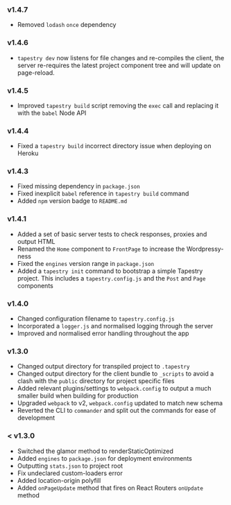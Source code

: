 ### v1.4.7
* Removed `lodash` `once` dependency

### v1.4.6
* `tapestry dev` now listens for file changes and re-compiles the client, the server re-requires the latest project component tree and will update on page-reload.

### v1.4.5
* Improved `tapestry build` script removing the `exec` call and replacing it with the `babel` Node API 

### v1.4.4
* Fixed a `tapestry build` incorrect directory issue when deploying on Heroku

### v1.4.3
* Fixed missing dependency in `package.json`
* Fixed inexplicit `babel` reference in `tapestry build` command
* Added `npm` version badge to `README.md`

### v1.4.1
* Added a set of basic server tests to check responses, proxies and output HTML
* Renamed the `Home` component to `FrontPage` to increase the Wordpressy-ness
* Fixed the `engines` version range in `package.json`
* Added a `tapestry init` command to bootstrap a simple Tapestry project. This includes a `tapestry.config.js` and the `Post` and `Page` components

### v1.4.0
* Changed configuration filename to `tapestry.config.js`
* Incorporated a `logger.js` and normalised logging through the server
* Improved and normalised error handling throughout the app

### v1.3.0
* Changed output directory for transpiled project to `.tapestry`
* Changed output directory for the client bundle to `_scripts` to avoid a clash with the `public` directory for project specific files
* Added relevant plugins/settings to `webpack.config` to output a much smaller build when building for production
* Upgraded `webpack` to v2, `webpack.config` updated to match new schema
* Reverted the CLI to `commander` and split out the commands for ease of development

### < v1.3.0
* Switched the glamor method to renderStaticOptimized
* Added `engines` to `package.json` for deployment environments
* Outputting `stats.json` to project root
* Fix undeclared custom-loaders error
* Added location-origin polyfill
* Added `onPageUpdate` method that fires on React Routers `onUpdate` method
